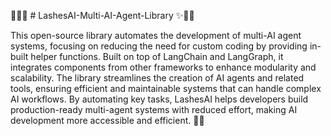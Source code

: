 🌌🌸✨ # LashesAI-Multi-AI-Agent-Library ✨🌸🌌

This open-source library automates the development of multi-AI agent systems, focusing on reducing the need for custom coding by providing in-built helper functions. Built on top of LangChain and LangGraph, it integrates components from other frameworks to enhance modularity and scalability. The library streamlines the creation of AI agents and related tools, ensuring efficient and maintainable systems that can handle complex AI workflows. By automating key tasks, LashesAI helps developers build production-ready multi-agent systems with reduced effort, making AI development more accessible and efficient. 🌟🎆

